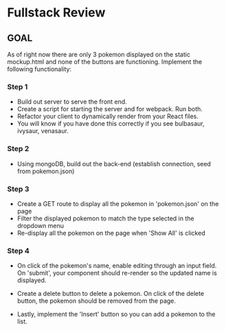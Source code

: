 # Fullstack Review

## GOAL

As of right now there are only 3 pokemon displayed on the static mockup.html and none of the buttons are functioning. Implement the following functionality:


### Step 1

- Build out server to serve the front end.
- Create a script for starting the server and for webpack. Run both.
- Refactor your client to dynamically render from your React files.
- You will know if you have done this correctly if you see bulbasaur, ivysaur, venasaur.

### Step 2

- Using mongoDB, build out the back-end (establish connection, seed from pokemon.json)

### Step 3

- Create a GET route to display all the pokemon in 'pokemon.json' on the page
- Filter the displayed pokemon to match the type selected in the dropdown menu
- Re-display all the pokemon on the page when 'Show All' is clicked

### Step 4

- On click of the pokemon's name, enable editing through an input field. On 'submit', your component should re-render so the updated name is displayed.

- Create a delete button to delete a pokemon. On click of the delete button, the pokemon should be removed from the page.

- Lastly, implement the 'Insert' button so you can add a pokemon to the list.
